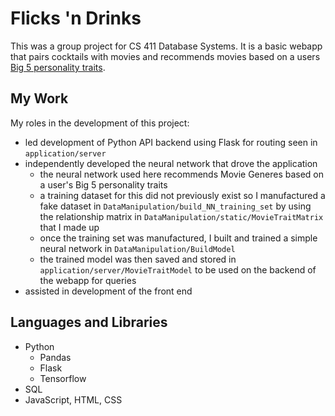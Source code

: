 # Flicks 'n Drinks
This was a group project for CS 411 Database Systems. It is a basic webapp that pairs cocktails with movies and recommends movies based on a users [Big 5 personality traits](https://www.verywellmind.com/the-big-five-personality-dimensions-2795422#:~:text=The%20five%20broad%20personality%20traits,openness%2C%20conscientiousness%2C%20and%20neuroticism.).

## My Work
My roles in the development of this project:
* led development of Python API backend using Flask for routing seen in `application/server`
* independently developed the neural network that drove the application
  * the neural network used here recommends Movie Generes based on a user's Big 5 personality traits
  * a training dataset for this did not previously exist so I manufactured a fake dataset in `DataManipulation/build_NN_training_set` by using the relationship matrix in `DataManipulation/static/MovieTraitMatrix` that I made up
  * once the training set was manufactured, I built and trained a simple neural network in `DataManipulation/BuildModel`
  * the trained model was then saved and stored in `application/server/MovieTraitModel` to be used on the backend of the webapp for queries
* assisted in development of the front end

## Languages and Libraries
* Python
  * Pandas
  * Flask
  * Tensorflow
* SQL
* JavaScript, HTML, CSS

